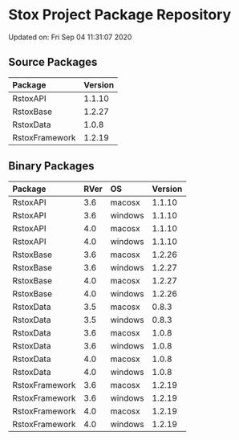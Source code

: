 # Stox Project Package Repository


Updated on: Fri Sep 04 11:31:07 2020
## Source Packages

|Package        |Version |
|:--------------|:-------|
|RstoxAPI       |1.1.10  |
|RstoxBase      |1.2.27  |
|RstoxData      |1.0.8   |
|RstoxFramework |1.2.19  |

## Binary Packages

|Package        |RVer |OS      |Version |
|:--------------|:----|:-------|:-------|
|RstoxAPI       |3.6  |macosx  |1.1.10  |
|RstoxAPI       |3.6  |windows |1.1.10  |
|RstoxAPI       |4.0  |macosx  |1.1.10  |
|RstoxAPI       |4.0  |windows |1.1.10  |
|RstoxBase      |3.6  |macosx  |1.2.26  |
|RstoxBase      |3.6  |windows |1.2.27  |
|RstoxBase      |4.0  |macosx  |1.2.27  |
|RstoxBase      |4.0  |windows |1.2.26  |
|RstoxData      |3.5  |macosx  |0.8.3   |
|RstoxData      |3.5  |windows |0.8.3   |
|RstoxData      |3.6  |macosx  |1.0.8   |
|RstoxData      |3.6  |windows |1.0.8   |
|RstoxData      |4.0  |macosx  |1.0.8   |
|RstoxData      |4.0  |windows |1.0.8   |
|RstoxFramework |3.6  |macosx  |1.2.19  |
|RstoxFramework |3.6  |windows |1.2.19  |
|RstoxFramework |4.0  |macosx  |1.2.19  |
|RstoxFramework |4.0  |windows |1.2.19  |
